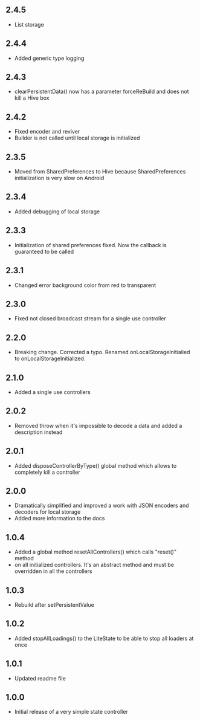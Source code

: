 ## 2.4.5
* List storage
## 2.4.4
* Added generic type logging
## 2.4.3
* clearPersistentData() now has a parameter forceReBuild and does not kill a Hive box
## 2.4.2
* Fixed encoder and reviver
* Builder is not called until local storage is initialized
## 2.3.5
* Moved from SharedPreferences to Hive because SharedPreferences initialization is very slow on Android
## 2.3.4
* Added debugging of local storage
## 2.3.3
* Initialization of shared preferences fixed. Now the callback is guaranteed to be called
## 2.3.1
* Changed error background color from red to transparent
## 2.3.0
* Fixed not closed broadcast stream for a single use controller
## 2.2.0
* Breaking change. Corrected a typo.
Renamed onLocalStorageInitialied to onLocalStorageInitialized. 
## 2.1.0
* Added a single use controllers
## 2.0.2
* Removed throw when it's impossible to decode a data and added a description instead
## 2.0.1
* Added disposeControllerByType() global method which allows to completely kill a controller
## 2.0.0
* Dramatically simplified and improved a work with JSON encoders and decoders 
for local storage
* Added more information to the docs
## 1.0.4
* Added a global method resetAllControllers() which calls "reset()" method 
* on all initialized controllers. It's an abstract method and must be overridden in all the controllers
## 1.0.3
* Rebuild after setPersistentValue
## 1.0.2
* Added stopAllLoadings() to the LiteState to be able to stop 
all loaders at once
## 1.0.1
* Updated readme file
## 1.0.0
* Initial release of a very simple state controller
